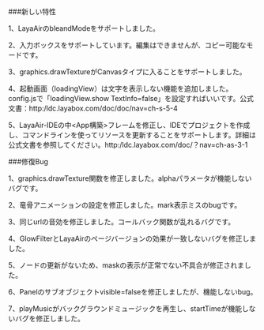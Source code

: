 ###新しい特性

1、LayaAirのbleandModeをサポートしました。

2、入力ボックスをサポートしています。編集はできませんが、コピー可能なモードです。

3、graphics.drawTextureがCanvasタイプに入ることをサポートしました。

4、起動画面（loadingView）は文字を表示しない機能を追加しました。config.jsで「loadingView.show TextInfo=false」を設定すればいいです。公式文書：http:/ldc.layabox.com/doc/doc/nav=ch-s-5-4

5、LayaAir-IDEの中<App構築>フレームを修正し、IDEでプロジェクトを作成し、コマンドラインを使ってリソースを更新することをサポートします。詳細は公式文書を参照してください。http:/ldc.layabox.com/doc/？nav=ch-as-3-1


###修復Bug

1、graphics.drawTexture関数を修正しました。alphaパラメータが機能しないバグです。

2、竜骨アニメーションの設定を修正しました。mark表示ミスのbugです。

3、同じurlの音効を修正しました。コールバック関数が乱れるバグです。

4、GlowFilterとLayaAirのページバージョンの効果が一致しないバグを修正しました。

5、ノードの更新がないため、maskの表示が正常でない不具合が修正されました。

6、Panelのサブオブジェクトvisible=falseを修正しましたが、機能しないbug。

7、playMusicがバックグラウンドミュージックを再生し、startTimeが機能しないバグを修正しました。


